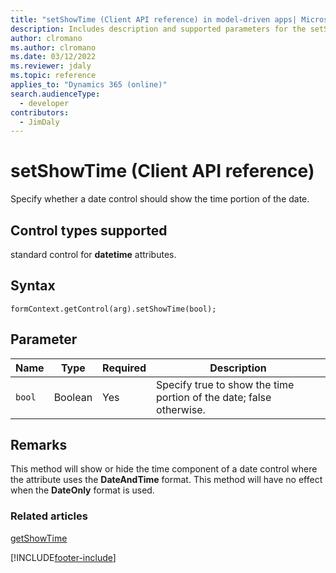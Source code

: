 ```yaml
---
title: "setShowTime (Client API reference) in model-driven apps| MicrosoftDocs"
description: Includes description and supported parameters for the setShowTime method.
author: clromano
ms.author: clromano
ms.date: 03/12/2022
ms.reviewer: jdaly
ms.topic: reference
applies_to: "Dynamics 365 (online)"
search.audienceType: 
  - developer
contributors:
  - JimDaly
---
```

# setShowTime (Client API reference)



Specify whether a date control should show the time portion of the date. 

## Control types supported

standard control for **datetime** attributes.

## Syntax

`formContext.getControl(arg).setShowTime(bool);`

## Parameter

|Name|Type|Required|Description|
|--|--|--|--|
|`bool`|Boolean|Yes|Specify true to show the time portion of the date; false otherwise.|

## Remarks

This method will show or hide the time component of a date control where the attribute uses the **DateAndTime** format. This method will have no effect when the **DateOnly** format is used.

### Related articles

[getShowTime](getShowTime.md)



[!INCLUDE[footer-include](../../../../../includes/footer-banner.md)]
